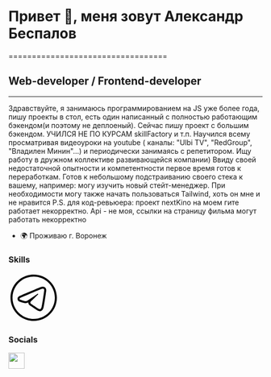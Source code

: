 # Привет 👋, меня зовут Александр Беспалов
==================================

## Web-developer / Frontend-developer
----------------------------------

Здравствуйте, я занимаюсь программированием на JS уже более года, пишу проекты в стол, есть один написанный с полностью работающим бэкендом(и поэтому не деплоеный). Сейчас пишу проект с большим бэкендом. УЧИЛСЯ НЕ ПО КУРСАМ skillFactory и т.п. Научился всему просматривая видеоуроки на youtube ( каналы: "Ulbi TV", "RedGroup", "Владилен Минин"...) и периодически занимаясь с репетитором. Ищу работу в дружном коллективе развивающейся компании) Ввиду своей недостаточной опытности и компетентности первое время готов к переработкам. Готов к небольшому подстраиванию своего стека к вашему, например: могу изучить новый стейт-менеджер. При необходимости могу также начать пользоваться Tailwind, хоть он мне и не нравится P.S. для код-ревьюера: проект nextKino на моем гите работает некорректно. Api - не моя, ссылки на страницу фильма могут работать некорректно

* 🌍  Проживаю г. Воронеж

### Skills

<p align="left">
<a link='@alex1_w'>
  <svg xmlns="http://www.w3.org/2000/svg" x="0px" y="0px" width="100" height="100" viewBox="0 0 50 50">
<path d="M 25 2 C 12.309288 2 2 12.309297 2 25 C 2 37.690703 12.309288 48 25 48 C 37.690712 48 48 37.690703 48 25 C 48 12.309297 37.690712 2 25 2 z M 25 4 C 36.609833 4 46 13.390175 46 25 C 46 36.609825 36.609833 46 25 46 C 13.390167 46 4 36.609825 4 25 C 4 13.390175 13.390167 4 25 4 z M 34.087891 14.035156 C 33.403891 14.035156 32.635328 14.193578 31.736328 14.517578 C 30.340328 15.020578 13.920734 21.992156 12.052734 22.785156 C 10.984734 23.239156 8.9960938 24.083656 8.9960938 26.097656 C 8.9960938 27.432656 9.7783594 28.3875 11.318359 28.9375 C 12.146359 29.2325 14.112906 29.828578 15.253906 30.142578 C 15.737906 30.275578 16.25225 30.34375 16.78125 30.34375 C 17.81625 30.34375 18.857828 30.085859 19.673828 29.630859 C 19.666828 29.798859 19.671406 29.968672 19.691406 30.138672 C 19.814406 31.188672 20.461875 32.17625 21.421875 32.78125 C 22.049875 33.17725 27.179312 36.614156 27.945312 37.160156 C 29.021313 37.929156 30.210813 38.335938 31.382812 38.335938 C 33.622813 38.335938 34.374328 36.023109 34.736328 34.912109 C 35.261328 33.299109 37.227219 20.182141 37.449219 17.869141 C 37.600219 16.284141 36.939641 14.978953 35.681641 14.376953 C 35.210641 14.149953 34.672891 14.035156 34.087891 14.035156 z M 34.087891 16.035156 C 34.362891 16.035156 34.608406 16.080641 34.816406 16.181641 C 35.289406 16.408641 35.530031 16.914688 35.457031 17.679688 C 35.215031 20.202687 33.253938 33.008969 32.835938 34.292969 C 32.477938 35.390969 32.100813 36.335938 31.382812 36.335938 C 30.664813 36.335938 29.880422 36.08425 29.107422 35.53125 C 28.334422 34.97925 23.201281 31.536891 22.488281 31.087891 C 21.863281 30.693891 21.201813 29.711719 22.132812 28.761719 C 22.899812 27.979719 28.717844 22.332938 29.214844 21.835938 C 29.584844 21.464938 29.411828 21.017578 29.048828 21.017578 C 28.923828 21.017578 28.774141 21.070266 28.619141 21.197266 C 28.011141 21.694266 19.534781 27.366266 18.800781 27.822266 C 18.314781 28.124266 17.56225 28.341797 16.78125 28.341797 C 16.44825 28.341797 16.111109 28.301891 15.787109 28.212891 C 14.659109 27.901891 12.750187 27.322734 11.992188 27.052734 C 11.263188 26.792734 10.998047 26.543656 10.998047 26.097656 C 10.998047 25.463656 11.892938 25.026 12.835938 24.625 C 13.831938 24.202 31.066062 16.883437 32.414062 16.398438 C 33.038062 16.172438 33.608891 16.035156 34.087891 16.035156 z"></path>
</svg></a>
</p>

### Socials

<p align="left"> <a href="https://www.github.com/alex1-w" target="_blank" rel="noreferrer"> <picture> <source media="(prefers-color-scheme: dark)" srcset="https://raw.githubusercontent.com/danielcranney/readme-generator/main/public/icons/socials/github-dark.svg" /> <source media="(prefers-color-scheme: light)" srcset="https://raw.githubusercontent.com/danielcranney/readme-generator/main/public/icons/socials/github.svg" /> <img src="https://raw.githubusercontent.com/danielcranney/readme-generator/main/public/icons/socials/github.svg" width="32" height="32" /> </picture> </a></p>
